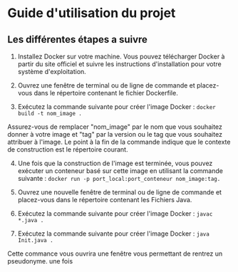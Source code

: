 # Guide d'utilisation du projet 
	
## Les différentes étapes a suivre

1. Installez Docker sur votre machine. Vous pouvez télécharger Docker à partir du site officiel et suivre les instructions d'installation pour votre système d'exploitation.

2. Ouvrez une fenêtre de terminal ou de ligne de commande et placez-vous dans le répertoire contenant le fichier Dockerfile.

3. Exécutez la commande suivante pour créer l'image Docker : `docker build -t nom_image .`

Assurez-vous de remplacer "nom_image" par le nom que vous souhaitez donner à votre image et "tag" par la version ou le tag que vous souhaitez attribuer à l'image. Le point à la fin de la commande indique que le contexte de construction est le répertoire courant.

4. Une fois que la construction de l'image est terminée, vous pouvez exécuter un conteneur basé sur cette image en utilisant la commande suivante : `docker run -p port_local:port_conteneur nom_image:tag.`
	
5. Ouvrez une nouvelle fenêtre de terminal ou de ligne de commande et placez-vous dans le répertoire contenant les Fichiers Java.

6. Exécutez la commande suivante pour créer l'image Docker : `javac *.java .`

7. Exécutez la commande suivante pour créer l'image Docker : `java Init.java .`

Cette commance vous ouvrira une fenêtre vous permettant de rentrez un pseudonyme. une fois
